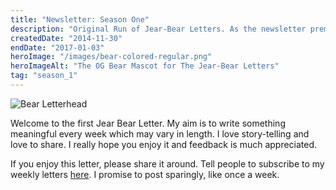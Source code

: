 ```yaml
---
title: "Newsletter: Season One"
description: "Original Run of Jear-Bear Letters. As the newsletter premise explains, I explore aspects of my life and reflect on them. I take the time to explore myself and come to a deeper understanding of who I am and where I want to be. Sometimes I get serious and write about topics below the water line. Other times, I find a narrative around recent events of my life."
createdDate: "2014-11-30"
endDate: "2017-01-03"
heroImage: "/images/bear-colored-regular.png"
heroImageAlt: "The OG Bear Mascot for The Jear-Bear Letters"
tag: "season_1"
---
```


![Bear Letterhead](/images/bear-colored-regular.png)

Welcome to the first Jear Bear Letter. My aim is to write something meaningful every week which may vary in length. I love story-telling and love to share. I really hope you enjoy it and feedback is much appreciated.

If you enjoy this letter, please share it around. Tell people to subscribe to my weekly letters [here](https://tinyletter.com/jeremywong). I promise to post sparingly, like once a week.
